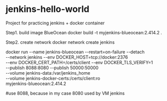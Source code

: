 # jenkins-hello-world
Project for practicing jenkins + docker container

Step1. build image BlueOcean 
docker build -t myjenkins-blueocean:2.414.2 .


Step2. create network
docker network create jenkins


docker run --name jenkins-blueocean --restart=on-failure --detach \
  --network jenkins --env DOCKER_HOST=tcp://docker:2376 \
  --env DOCKER_CERT_PATH=/certs/client --env DOCKER_TLS_VERIFY=1 \
  --publish 8088:8080 --publish 50000:50000 \
  --volume jenkins-data:/var/jenkins_home \
  --volume jenkins-docker-certs:/certs/client:ro \
  myjenkins-blueocean:2.414.2


#use 8088, because in my case 8080 used by VM jenkins


